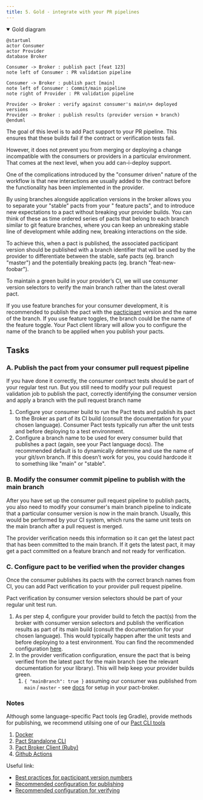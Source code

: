 ```yaml
---
title: 5. Gold - integrate with your PR pipelines
---
```


<details open>
  <summary>Gold diagram</summary>

```plantuml
@startuml
actor Consumer
actor Provider
database Broker

Consumer -> Broker : publish pact [feat 123]
note left of Consumer : PR validation pipeline

Consumer -> Broker : publish pact [main]
note left of Consumer : Commit/main pipeline
note right of Provider : PR validation pipeline

Provider -> Broker : verify against consumer's main\n+ deployed versions
Provider -> Broker : publish results (provider version + branch)
@enduml
```

</details>

The goal of this level is to add Pact support to your PR pipeline. This ensures that these builds fail if the contract
or verification tests fail.

However, it does not prevent you from merging or deploying a change incompatible with the consumers or providers in a
particular environment. That comes at the next level, when you add can-i-deploy support.

One of the complications introduced by the "consumer driven" nature of the workflow is that new interactions are usually
added to the contract before the functionality has been implemented in the provider.

By using branches alongside application versions in the broker allows you to separate your "stable" pacts from your "
feature pacts", and to introduce new expectations to a pact without breaking your provider builds. You can think of
these as time ordered series of pacts that belong to each branch similar to git feature branches, where you can keep an
unbreaking stable line of development while adding new, breaking interactions on the side.

To achieve this, when a pact is published, the associated pacticipant version should be published with a branch
identifier that will be used by the provider to differentiate between the stable, safe pacts \(eg. branch "master"\) and
the potentially breaking pacts \(eg. branch "feat-new-foobar"\).

To maintain a green build in your provider’s CI, we will use consumer version selectors to verify the main branch rather
than the latest overall pact.

If you use feature branches for your consumer development, it is recommended to publish the pact with
the [pacticipant](https://docs.pact.io/getting_started/terminology#pacticipant) version and the name of the branch. If
you use feature toggles, the branch could be the name of the feature toggle. Your Pact client library will allow you to
configure the name of the branch to be applied when you publish your pacts.

## Tasks

### A. Publish the pact from your consumer pull request pipeline

If you have done it correctly, the consumer contract tests should be part of your regular test run. But you still need
to modify your pull request validation job to publish the pact, correctly identifying the consumer version and apply a
branch with the pull request branch name

1. Configure your consumer build to run the Pact tests and publish its pact to the Broker as part of its CI build
   \(consult the documentation for your chosen language\). Consumer Pact tests typically run after the unit tests and
   before deploying to a test environment.
2. Configure a branch name to be used for every consumer build that publishes a pact (again, see your Pact language
   docs). The recommended default is to dynamically determine and use the name of your git/svn branch. If this doesn’t
   work for you, you could hardcode it to something like "main" or "stable".

### B. Modify the consumer commit pipeline to publish with the main branch

After you have set up the consumer pull request pipeline to publish pacts, you also need to modify your consumer's main
branch pipeline to indicate that a particular consumer version is now in the main branch. Usually, this would be
performed by your CI system, which runs the same unit tests on the main branch after a pull request is merged.

The provider verification needs this information so it can get the latest pact that has been committed to the main
branch. If it gets the latest pact, it may get a pact committed on a feature branch and not ready for verification.

### C. Configure pact to be verified when the provider changes

Once the consumer publishes its pacts with the correct branch names from CI, you can add Pact verification to your
provider pull request pipeline.

Pact verification by consumer version selectors should be part of your regular unit test run.

1. As per step 4, configure your provider build to fetch the pact(s) from the broker with consumer version selectors and
   publish the verification results as part of its main build \(consult the documentation for your chosen language\).
   This would typically happen after the unit tests and before deploying to a test environment. You can find the
   recommended configuration [here](/provider/recommended_configuration#verification-triggered-by-provider-change).
2. In the provider verification configuration, ensure the pact that is being verified from the latest pact for the main
   branch (see the relevant documentation for your library). This will help keep your provider builds green.
    1. `{ "mainBranch": true }` assuming our consumer was published from `main` / `master` -
       see [docs](https://docs.pact.io/pact_broker/branches#automatic-main-branch-detection) for setup in your
       pact-broker.

### Notes

Although some language-specific Pact tools \(eg Gradle\), provide methods for publishing, we recommend utilsing one of
our [Pact CLI tools](https://docs.pact.io/pact_broker/client_cli)

1. [Docker](https://hub.docker.com/r/pactfoundation/pact-cli)
2. [Pact Standalone CLI](https://github.com/pact-foundation/pact-ruby-standalone/releases)
3. [Pact Broker Client (Ruby)](https://github.com/pact-foundation/pact_broker-client)
4. [Github Actions](https://github.com/pactflow/actions)

Useful link:

* [Best practices for pacticipant version numbers](getting_started/versioning_in_the_pact_broker.md)
* [Recommended configuration for publishing](https://docs.pact.io/consumer/recommended_configuration)
* [Recommended configuration for verifying](https://docs.pact.io/provider/recommended_configuration)